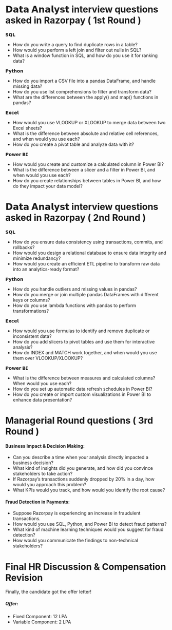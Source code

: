 # 𝗗𝗮𝘁𝗮 𝗔𝗻𝗮𝗹𝘆𝘀𝘁 interview questions asked in Razorpay ( 1st Round )

**𝗦𝗤𝗟**
- How do you write a query to find duplicate rows in a table?
- How would you perform a left join and filter out nulls in SQL?
- What is a window function in SQL, and how do you use it for ranking data?

**𝗣𝘆𝘁𝗵𝗼𝗻**
- How do you import a CSV file into a pandas DataFrame, and handle missing data?
- How do you use list comprehensions to filter and transform data?
- What are the differences between the apply() and map() functions in pandas?

**𝗘𝘅𝗰𝗲𝗹**
- How would you use VLOOKUP or XLOOKUP to merge data between two Excel sheets?
- What is the difference between absolute and relative cell references, and when would you use each?
- How do you create a pivot table and analyze data with it?

**𝗣𝗼𝘄𝗲𝗿 𝗕𝗜**
- How would you create and customize a calculated column in Power BI?
- What is the difference between a slicer and a filter in Power BI, and when would you use each?
- How do you create relationships between tables in Power BI, and how do they impact your data model?

# 𝗗𝗮𝘁𝗮 𝗔𝗻𝗮𝗹𝘆𝘀𝘁 interview questions asked in Razorpay ( 2nd Round )

**𝗦𝗤𝗟**
- How do you ensure data consistency using transactions, commits, and rollbacks?
- How would you design a relational database to ensure data integrity and minimize redundancy?
- How would you create an efficient ETL pipeline to transform raw data into an analytics-ready format?

**𝗣𝘆𝘁𝗵𝗼𝗻**
- How do you handle outliers and missing values in pandas?
- How do you merge or join multiple pandas DataFrames with different keys or columns?
- How do you use lambda functions with pandas to perform transformations?

**𝗘𝘅𝗰𝗲𝗹**
- How would you use formulas to identify and remove duplicate or inconsistent data?
- How do you add slicers to pivot tables and use them for interactive analysis?
- How do INDEX and MATCH work together, and when would you use them over VLOOKUP/XLOOKUP?

**𝗣𝗼𝘄𝗲𝗿 𝗕𝗜**
- What is the difference between measures and calculated columns? When would you use each?
- How do you set up automatic data refresh schedules in Power BI?
- How do you create or import custom visualizations in Power BI to enhance data presentation?

# **Managerial Round questions**  ( 3rd Round )

#### Business Impact & Decision Making:

- Can you describe a time when your analysis directly impacted a business decision?
- What kind of insights did you generate, and how did you convince stakeholders to take action?
- If Razorpay’s transactions suddenly dropped by 20% in a day, how would you approach this problem?
- What KPIs would you track, and how would you identify the root cause?

#### Fraud Detection in Payments:

- Suppose Razorpay is experiencing an increase in fraudulent transactions.
- How would you use SQL, Python, and Power BI to detect fraud patterns?
- What kind of machine learning techniques would you suggest for fraud detection?
- How would you communicate the findings to non-technical stakeholders?

# Final HR Discussion & Compensation Revision

Finally, the candidate got the offer letter!

#####  Offer:

- Fixed Component: 12 LPA
- Variable Component: 2 LPA

